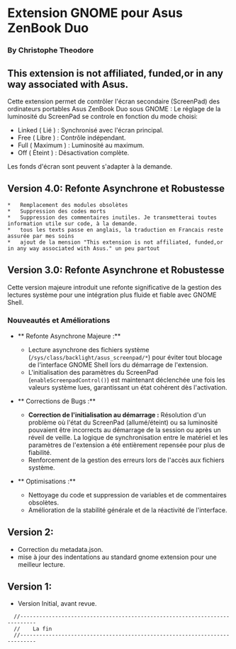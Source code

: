 
# Extension GNOME pour Asus ZenBook Duo
### By Christophe Theodore

## This extension is not affiliated, funded,or in any way associated with Asus.

Cette extension permet de contrôler l'écran secondaire (ScreenPad) des ordinateurs portables Asus ZenBook Duo sous GNOME :
Le réglage de la luminosité du ScreenPad se controle en fonction du mode choisi:
  - Linked ( Lié )      : Synchronisé avec l'écran principal.
  - Free ( Libre )	    : Contrôle indépendant.
  - Full ( Maximum )	  : Luminosité au maximum.
  - Off ( Éteint )	    : Désactivation complète.

Les fonds d'écran sont peuvent s'adapter à la demande.


## Version 4.0: Refonte Asynchrone et Robustesse

    *   Remplacement des modules obsolètes
    *   Suppression des codes morts
    *   Suppression des commentaires inutiles. Je transmetterai toutes information utile sur code, à la demande.
    *   tous les texts passe en anglais, la traduction en Francais reste assurée par mes soins
    *   ajout de la mension "This extension is not affiliated, funded,or in any way associated with Asus." un peu partout

## Version 3.0: Refonte Asynchrone et Robustesse

Cette version majeure introduit une refonte significative de la gestion des lectures système pour une intégration plus fluide et fiable avec GNOME Shell.

### Nouveautés et Améliorations

*   ** Refonte Asynchrone Majeure :**
    *   Lecture asynchrone des fichiers système (`/sys/class/backlight/asus_screenpad/*`) pour éviter tout blocage de l'interface GNOME Shell lors du démarrage de l'extension.
    *   L'initialisation des paramètres du ScreenPad (`enableScreenpadControl()`) est maintenant déclenchée une fois les valeurs système lues, garantissant un état cohérent dès l'activation.

*   ** Corrections de Bugs :**
    *   **Correction de l'initialisation au démarrage :** Résolution d'un problème où l'état du ScreenPad (allumé/éteint) ou sa luminosité pouvaient être incorrects au démarrage de la session ou après un réveil de veille. La logique de synchronisation entre le matériel et les paramètres de l'extension a été entièrement repensée pour plus de fiabilité.
    *   Renforcement de la gestion des erreurs lors de l'accès aux fichiers système.

*   ** Optimisations :**
    *   Nettoyage du code et suppression de variables et de commentaires obsolètes.
    *   Amélioration de la stabilité générale et de la réactivité de l'interface.


## Version 2:
  - Correction du metadata.json.
  - mise à jour des indentations au standard gnome extension pour une meilleur lecture.

## Version 1:
  - Version Initial, avant revue.

```
  //---------------------------------------------------------------------------
  //    La fin
  //---------------------------------------------------------------------------
```

